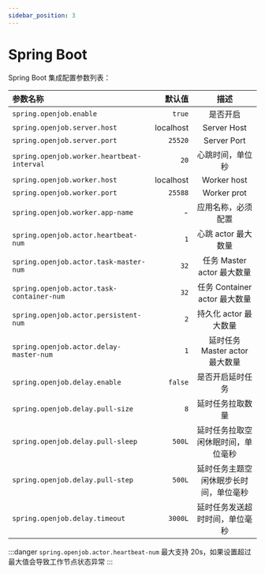 ```yaml
---
sidebar_position: 3
---
```


# Spring Boot

Spring Boot 集成配置参数列表：

| 参数名称    |                                                                                                      默认值 | 描述  |
|:----------|---------------------------------------------------------------------------------------------------------:|:--:|
| `spring.openjob.enable` | `true` | 是否开启 |
| `spring.openjob.server.host` | localhost | Server Host |
| `spring.openjob.server.port` | `25520` | Server Port |
| `spring.openjob.worker.heartbeat-interval` | `20` | 心跳时间，单位秒 |
| `spring.openjob.worker.host` | localhost | Worker host  |
| `spring.openjob.worker.port` | `25588` | Worker prot |
| `spring.openjob.worker.app-name` | - | 应用名称，必须配置 |
| `spring.openjob.actor.heartbeat-num` | `1` | 心跳 actor  最大数量 |
| `spring.openjob.actor.task-master-num` | `32` | 任务 Master actor  最大数量 |
| `spring.openjob.actor.task-container-num` | `32` | 任务 Container actor  最大数量 |
| `spring.openjob.actor.persistent-num` | `2` | 持久化 actor  最大数量 |
| `spring.openjob.actor.delay-master-num` | `1` | 延时任务 Master actor  最大数量 |
| `spring.openjob.delay.enable` | `false` | 是否开启延时任务 |
| `spring.openjob.delay.pull-size` | `8` | 延时任务拉取数量 |
| `spring.openjob.delay.pull-sleep` | `500L` | 延时任务拉取空闲休眠时间，单位毫秒 |
| `spring.openjob.delay.pull-step` | `500L` | 延时任务主题空闲休眠步长时间，单位毫秒 |
| `spring.openjob.delay.timeout` | `3000L` | 延时任务发送超时时间，单位毫秒 |

:::danger
`spring.openjob.actor.heartbeat-num` 最大支持 20s，如果设置超过最大值会导致工作节点状态异常
:::
